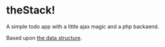 # theStack!

A simple todo app with a little ajax magic and a php backaend.	

Based upon [the data structure][1].

 [1]: http://en.wikipedia.org/wiki/Stack_(data_structure)
